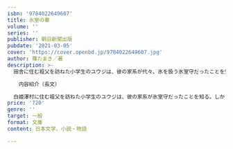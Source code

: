 ```yaml
---
isbn: '9784022649607'
title: 氷室の華
volume: ''
series: ''
publisher: 朝日新聞出版
pubdate: '2021-03-05'
cover: 'https://cover.openbd.jp/9784022649607.jpg'
author: 篠たまき／著
description: >-
  田舎に住む祖父を訪ねた小学生のユウジは、彼の家系が代々、氷を扱う氷室守だったことを知る。しかし、氷を保管する洞窟で、氷室守に託されたもう一つの役割を明かされたことから、いつしか彼はよこしまな蒐集を始め……。書き下ろしサスペンスホラー。

  　内容紹介（長文）

  白姫澤村に住む祖父を訪ねた小学生のユウジは、彼の家系が氷室守だったことを知る。しかし、氷を保管する洞窟で、氷室守に託されたもう一つの役割を明かされたことから、いつしか彼はよこしまな蒐集を始め……。妖艶な雰囲気に包み込まれるサスペンスホラー。
price: '720'
genre: ''
target: 一般
format: 文庫
content: 日本文学、小説・物語

---
```

